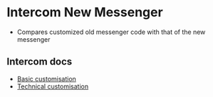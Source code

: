 # Intercom New Messenger

- Compares customized old messenger code with that of the new messenger


## Intercom docs

- [Basic customisation](https://docs.intercom.io/configure-intercom-for-your-product-or-site/customize-the-intercom-messenger/customize-the-intercom-messenger-basics)
- [Technical customisation](https://docs.intercom.io/configure-intercom-for-your-product-or-site/customize-the-intercom-messenger/customize-the-intercom-messenger-technical)